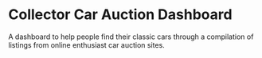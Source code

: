 # Collector Car Auction Dashboard
A dashboard to help people find their classic cars through a compilation of listings from online enthusiast car auction sites.
